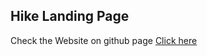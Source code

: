 ## Hike Landing Page

Check the Website on github page
[Click here](https://ray-ez.github.io/Travel/)
